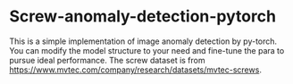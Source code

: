 # Screw-anomaly-detection-pytorch
This is a simple implementation of image anomaly detection by py-torch.
You can modify the model structure to your need and fine-tune the para
to pursue ideal performance. The screw dataset is from https://www.mvtec.com/company/research/datasets/mvtec-screws.

